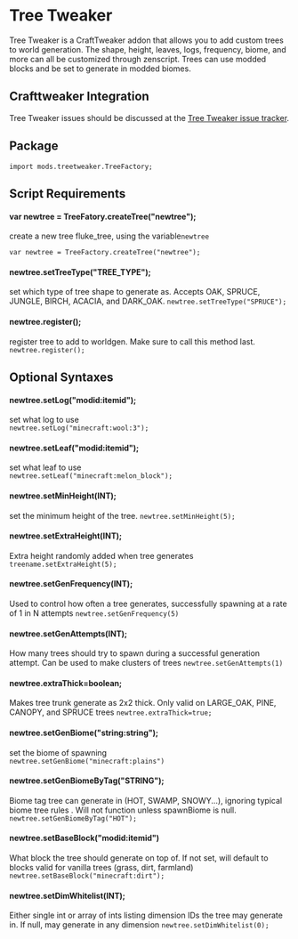 
# Tree Tweaker

Tree Tweaker is a CraftTweaker addon that allows you to add custom trees to world generation. The shape, height, leaves, logs, frequency, biome, and more can all be customized through zenscript. Trees can use modded blocks and be set to generate in modded biomes. 

## Crafttweaker Integration

Tree Tweaker issues should be discussed at the [Tree Tweaker issue tracker](https://github.com/superfluke/treetweaker/issues).

## Package
`import mods.treetweaker.TreeFactory;`

## Script Requirements
#### var **newtree = TreeFatory.createTree("newtree");** 
create a new tree fluke_tree, using the variable`newtree`

`var newtree = TreeFactory.createTree("newtree"); `

#### newtree.setTreeType("TREE_TYPE");
set which type of tree shape to generate as. Accepts OAK, SPRUCE, JUNGLE, BIRCH, ACACIA, and DARK_OAK.
`newtree.setTreeType("SPRUCE");`

#### newtree.register(); 
register tree to add to worldgen. Make sure to call this method last.
`newtree.register();`

## Optional Syntaxes

#### newtree.setLog("modid:itemid");
set what log to use  
`newtree.setLog("minecraft:wool:3");`

#### newtree.setLeaf("modid:itemid");
set what leaf to use  
`newtree.setLeaf("minecraft:melon_block");`

#### newtree.setMinHeight(INT); 
set the minimum height of the tree.
`newtree.setMinHeight(5);`

#### newtree.setExtraHeight(INT);
Extra height randomly added when tree generates
`treename.setExtraHeight(5);`

#### newtree.setGenFrequency(INT); 
Used to control how often a tree generates, successfully spawning at a rate of 1 in N attempts
`newtree.setGenFrequency(5)`

#### newtree.setGenAttempts(INT); 
How many trees should try to spawn during a successful generation attempt. Can be used to make clusters of trees
`newtree.setGenAttempts(1)`

#### newtree.extraThick=boolean;
Makes tree trunk generate as 2x2 thick. Only valid on LARGE_OAK, PINE, CANOPY, and SPRUCE trees
`newtree.extraThick=true;`

#### newtree.setGenBiome("string:string"); 
set the biome of spawning    
`newtree.setGenBiome("minecraft:plains")`

#### newtree.setGenBiomeByTag("STRING");
Biome tag tree can generate in (HOT, SWAMP, SNOWY...), ignoring typical biome tree rules . Will not function unless spawnBiome is null.
`newtree.setGenBiomeByTag("HOT");`

#### newtree.setBaseBlock("modid:itemid")
What block the tree should generate on top of. If not set, will default to blocks valid for vanilla trees (grass, dirt, farmland)
`newtree.setBaseBlock("minecraft:dirt");`

#### newtree.setDimWhitelist(INT); 
Either single int or array of ints listing dimension IDs the tree may generate in. If null, may generate in any dimension
`newtree.setDimWhitelist(0);`
